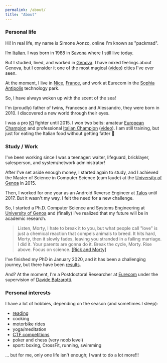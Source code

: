 ```yaml
---
permalink: /about/
title: "About"
---
```


### Personal life
Hi! In real life, my name is Simone Aonzo, online I'm known as "packmad".

I’m [Italian](https://en.wikipedia.org/wiki/Italy). I was born in 1988 in [Savona](https://en.wikipedia.org/wiki/Savona) where I still live today.

But I studied, lived, and worked in [Genova](https://en.wikipedia.org/wiki/Genoa). 
I have mixed feelings about Genova, but I consider it one of the most magical ([video](https://www.youtube.com/watch?v=Hg3Fq85azck)) cities I've ever seen.

At the moment, I live in [Nice](https://en.wikipedia.org/wiki/Nice), [France](https://en.wikipedia.org/wiki/France), and work at Eurecom in the [Sophia Antipolis](https://en.wikipedia.org/wiki/Sophia_Antipolis) technology park.

So, I have always woken up with the scent of the sea!

I'm (proudly) father of twins, Francesco and Alessandro, they were born in 2010. I discovered a new world through their eyes.

I was a pro [K1](https://en.wikipedia.org/wiki/K-1) fighter until 2015. I won two belts: amateur [European Champion](http://www.ivg.it/2015/06/loanesi-alle-stelle-weekend-di-successi-per-il-polizzano-perlungher/) and professional [Italian Champion](http://www.ivg.it/2015/12/loano-ospita-linternational-fight-show/) ([video](https://youtu.be/9Yob7mGum9g)). 
I am still training, but just for eating the Italian food without getting fatter 🙂


### Study / Work
I've been working since I was a teenager: waiter, lifeguard, bricklayer, salesperson, and system/network administrator!

After I've set aside enough money, I started again to study, and I achieved the Master of Science in Computer Science (cum laude) at the [University of Genoa](https://en.wikipedia.org/wiki/University_of_Genoa) in 2015.

Then, I worked for one year as an Android Reverse Engineer at [Talos](https://talos-sec.com/) until 2017.
But it wasn't my way. I felt the need for a new challenge.

So, I started a Ph.D. Computer Science and Systems Engineering at [University of Genoa](https://en.wikipedia.org/wiki/University_of_Genoa) and (finally) I've realized that my future will be in academic research.

> Listen, Morty, I hate to break it to you, but what people call "love" is just a chemical reaction that compels animals to breed. It hits hard, Morty, then it slowly fades, leaving you stranded in a failing marriage. I did it. Your parents are gonna do it. Break the cycle, Morty. Rise above. Focus on science.
> [[Rick and Morty]](https://en.wikipedia.org/wiki/Rick_and_Morty)

I've finished my PhD in January 2020, and it has been a challenging journey, but there have been [results](https://simoneaonzo.it/publications/).

And? At the moment, I'm a Postdoctoral Researcher at [Eurecom](https://www.eurecom.fr/en/people/aonzo-simone) under the supervision of [Davide Balzarotti](http://s3.eurecom.fr/~balzarot/).


### Personal interests
I have a lot of hobbies, depending on the season (and sometimes I sleep):
* [reading](https://simoneaonzo.it/books/)
* cooking
* motorbike rides
* yoga/meditation
* [CTF competitions](https://ctftime.org/ctf-wtf/)
* poker and chess (very noob level)
* sport: boxing, CrossFit, running, swimming

... but for me, only one life isn't enough; I want to do a lot more!!!
